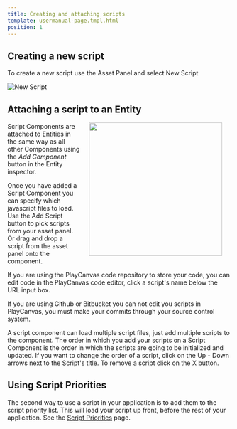 ```yaml
---
title: Creating and attaching scripts
template: usermanual-page.tmpl.html
position: 1
---
```


## Creating a new script

To create a new script use the Asset Panel and select New Script

![New Script][0]

## Attaching a script to an Entity

<img src="/images/user-manual/scenes/components/component-script.png" style="width: 300px; float: right; padding: 20px; padding-top: 0px;"/>

Script Components are attached to Entities in the same way as all other Components using the *Add Component* button in the Entity inspector.

Once you have added a Script Component you can specify which javascript files to load. Use the Add Script button to pick scripts from your asset panel. Or drag and drop a script from the asset panel onto the component.

If you are using the PlayCanvas code repository to store your code, you can edit code in the PlayCanvas code editor, click a script's name below the URL input box.

<div class="alert alert-info">
If you are using Github or Bitbucket you can not edit you scripts in PlayCanvas, you must make your commits through your source control system.
</div>

A script component can load multiple script files, just add multiple scripts to the component. The order in which you add your scripts on a Script Component is the order in which the scripts are going to be initialized and updated. If you want to change the order of a script, click on the Up - Down arrows next to the Script's title. To remove a script click on the X button.

## Using Script Priorities

The second way to use a script in your application is to add them to the script priority list. This will load your script up front, before the rest of your application. See the [Script Priorities][4] page.

[0]: /images/user-manual/new_script.jpg
[2]: /user-manual/scripting/workflow
[3]: /images/user-manual/scenes/components/component-script.png "Add urls of scripts to the script component"
[4]: /user-manual/scripting/script-priorities
